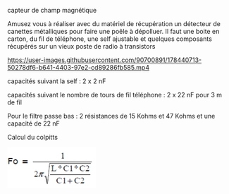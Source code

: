 capteur de champ magnétique

Amusez vous à réaliser avec du matériel de récupération un détecteur de canettes métalliques  pour faire une poêle à dépolluer. Il faut une boite en carton, du fil de téléphone, une self ajustable et quelques composants récupérés sur un vieux poste de radio à transistors


https://user-images.githubusercontent.com/90700891/178440713-50278df6-b641-4403-97e2-cd89286fb585.mp4

capacités suivant la self : 2 x 2 nF 

capacités suivant le nombre de tours de fil téléphone : 2 x 22 nF pour 3 m de fil
 
Pour le filtre passe bas : 2 résistances de 15 Kohms et 47 Kohms  et une capacité de 22 nF

Calcul du colpitts

![colpitts](https://github.com/arnaudrco/exemples/blob/main/ateliers-arduino/colpitss-calcul.png)


